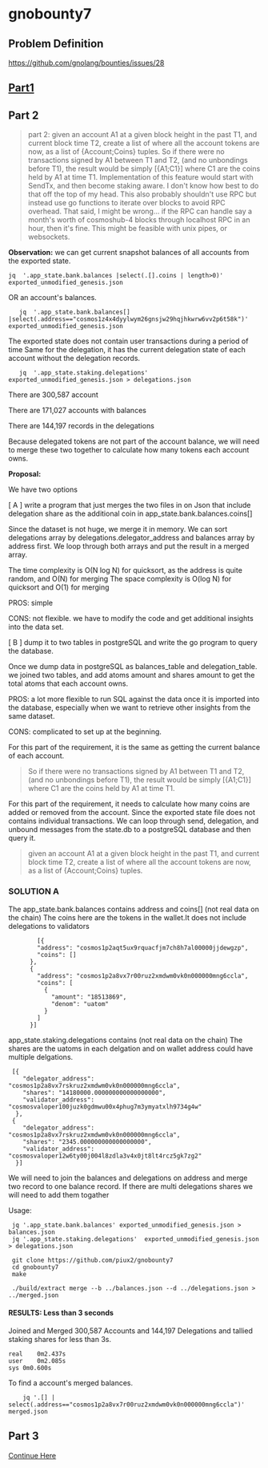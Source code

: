 
# gnobounty7

## Problem Definition

https://github.com/gnolang/bounties/issues/28

## [Part1](https://github.com/piux2/gnobounty7/blob/main/README.md)
## Part 2

> part 2: given an account A1 at a given block height in the past T1, and current block time T2, create a list of where all the account tokens are now, as a list of {Account;Coins} tuples. So if there were no transactions signed by A1 between T1 and T2, (and no unbondings before T1), the result would be simply [{A1;C1}] where C1 are the coins held by A1 at time T1. Implementation of this feature would start with SendTx, and then become staking aware. I don't know how best to do that off the top of my head. This also probably shouldn't use RPC but instead use go functions to iterate over blocks to avoid RPC overhead. That said, I might be wrong... if the RPC can handle say a month's worth of cosmoshub-4 blocks through localhost RPC in an hour, then it's fine. This might be feasible with unix pipes, or websockets.


**Observation:**
we can get current snapshot balances of all accounts from the exported state.

    jq  '.app_state.bank.balances |select(.[].coins | length>0)' exported_unmodified_genesis.json

OR an account's balances.

       jq  '.app_state.bank.balances[] |select(.address=="cosmos1z4x4dyylwym26gnsjw29hqjhkwrw6vv2p6t58k")' exported_unmodified_genesis.json

The exported state does not contain user transactions during a period of time
Same for the delegation, it has the current delegation state of each account without the delegation records.

       jq  '.app_state.staking.delegations'  exported_unmodified_genesis.json > delegations.json

There are  300,587 account

There are  171,027 accounts with balances

There are 144,197 records in the delegations


Because delegated tokens are not part of the account balance, we will need to merge these two together to calculate how many tokens each account owns.  

**Proposal:**

We have two options

[ A ] write a program that just merges the two files in on Json that include delegation share as the additional coin in app_state.bank.balances.coins[]

Since the dataset is not huge, we merge it in memory. We can sort delegations array by delegations.delegator_address and balances array by address first. We loop through both arrays and put the result in a merged array.

The time complexity is O(N log N) for quicksort, as the address is quite random, and O(N) for merging
The space complexity is O(log N) for quicksort and O(1) for merging


PROS: simple

CONS: not flexible. we have to modify the code and get additional insights into the data set.



[ B ] dump it to two tables in postgreSQL and write the go program to query the database.

Once we dump data in postgreSQL as balances_table and delegation_table. we joined two tables, and add atoms amount and shares amount to get the total atoms that each account owns.

PROS: a lot more flexible to run SQL against the data once it is imported into the database, especially when we want to retrieve other insights from the same dataset.

CONS: complicated to set up at the beginning.

For this part of the requirement, it is the same as getting the current balance of each account.
> So if there were no transactions signed by A1 between T1 and T2, (and no unbondings before T1), the result would be simply [{A1;C1}] where C1 are the coins held by A1 at time T1.

For this part of the requirement, it needs to calculate how many coins are added or removed from the account.  Since the exported state file does not contains individual transactions. We can loop through send, delegation, and unbound messages from the state.db to a postgreSQL database and then query it.

> given an account A1 at a given block height in the past T1, and current block time T2, create a list of where all the account tokens are now, as a list of {Account;Coins} tuples.

### SOLUTION A

The app_state.bank.balances contains address and coins[]  (not real data on the chain)
The coins here are the tokens in the wallet.It does not include delegations to validators

            [{
            "address": "cosmos1p2aqt5ux9rquacfjm7ch8h7al00000jjdewgzp",
            "coins": []
          },
          {
            "address": "cosmos1p2a8vx7r00ruz2xmdwm0vk0n000000mng6ccla",
            "coins": [
              {
                "amount": "18513869",
                "denom": "uatom"
              }
            ]
          }]

app_state.staking.delegations contains (not real data on the chain)
The shares are the uatoms in each delgation and on wallet address could have multiple delgations.

     [{
        "delegator_address": "cosmos1p2a8vx7rskruz2xmdwm0vk0n000000mng6ccla",
        "shares": "14180000.000000000000000000",
        "validator_address": "cosmosvaloper100juzk0gdmwu00x4phug7m3ymyatxlh9734g4w"
      },
     {
        "delegator_address": "cosmos1p2a8vx7rskruz2xmdwm0vk0n000000mng6ccla",
        "shares": "2345.000000000000000000",
        "validator_address": "cosmosvaloper12w6ty00j004l8zdla3v4x0jt8lt4rcz5gk7zg2"
      }]
 We will need to join the balances and delegations on address and merge two record to one balance record.
 If there are multi delegations shares we will need to add them togather

 Usage:

     jq '.app_state.bank.balances' exported_unmodified_genesis.json > balances.json
     jq '.app_state.staking.delegations'  exported_unmodified_genesis.json > delegations.json

     git clone https://github.com/piux2/gnobounty7
     cd gnobounty7
     make

     ./build/extract merge --b ../balances.json --d ../delegations.json > ../merged.json


 #### RESULTS: Less than 3 seconds

 Joined and Merged 300,587 Accounts and 144,197 Delegations and tallied staking shares for less than 3s.

    real	0m2.437s
    user	0m2.085s
    sys	0m0.600s


To find a account's merged balances.

        jq '.[] | select(.address=="cosmos1p2a8vx7r00ruz2xmdwm0vk0n000000mng6ccla")' merged.json



## Part 3
[Continue Here](https://github.com/piux2/gnobounty7/blob/main/README3.md)
